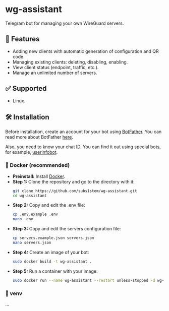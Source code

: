 # wg-assistant

Telegram bot for managing your own WireGuard servers.

## 🎯 Features

* Adding new clients with automatic generation of configuration and QR code.
* Managing existing clients: deleting, disabling, enabling.
* View client status (endpoint, traffic, etc.).
* Manage an unlimited number of servers.

## ✅ Supported

* Linux.

## 🛠 Installation

Before installation, create an account for your bot using [BotFather](https://t.me/BotFather).
You can read more about BotFather [here](https://core.telegram.org/bots/features#botfather).

Also, you need to know your chat ID.
You can find it out using special bots, for example, [userinfobot](https://t.me/userinfobot).

### 🐋 Docker (recommended)

* **Preinstall:** Install [Docker](https://docs.docker.com/engine/install/).
* **Step 1:** Clone the repository and go to the directory with it:
  ```bash
  git clone https://github.com/subs1stem/wg-assistant.git
  cd wg-assistant
  ```
* **Step 2:** Copy and edit the .env file:
  ```bash
  cp .env.example .env
  nano .env
  ```
* **Step 3:** Copy and edit the servers configuration file:
  ```bash
  cp servers.example.json servers.json
  nano servers.json
  ```
* **Step 4:** Create an image of your bot:
  ```bash
  sudo docker build -t wg-assistant .
  ```
* **Step 5:** Run a container with your image:
  ```bash
  sudo docker run --name wg-assistant --restart unless-stopped -d wg-assistant
  ```

### 🐍 venv

...

